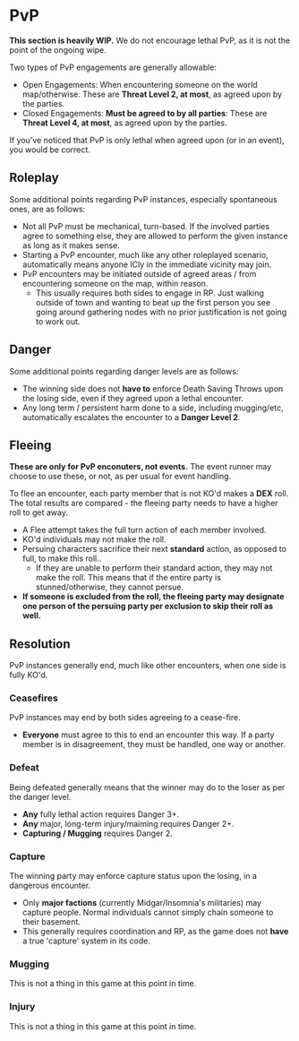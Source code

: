 # PvP

**This section is heavily WIP.** We do not encourage lethal PvP, as it is not the point of the ongoing wipe.

Two types of PvP engagements are generally allowable:

- Open Engagements: When encountering someone on the world map/otherwise. These are **Threat Level 2, at most**, as agreed upon by the parties.
- Closed Engagements: **Must be agreed to by all parties**: These are **Threat Level 4, at most**, as agreed upon by the parties.

If you've noticed that PvP is only lethal when agreed upon (or in an event), you would be correct.

## Roleplay

Some additional points regarding PvP instances, especially spontaneous ones, are as follows:

- Not all PvP must be mechanical, turn-based. If the involved parties agree to something else, they are allowed to perform the given instance as long as it makes sense.
- Starting a PvP encounter, much like any other roleplayed scenario, automatically means anyone ICly in the immediate vicinity may join. 
- PvP encounters may be initiated outside of agreed areas / from encountering someone on the map, within reason.
    - This usually requires both sides to engage in RP. Just walking outside of town and wanting to beat up the first person you see going around gathering nodes with no prior justification is not going to work out.

## Danger

Some additional points regarding danger levels are as follows:

- The winning side does not **have to** enforce Death Saving Throws upon the losing side, even if they agreed upon a lethal encounter.
- Any long term / persistent harm done to a side, including mugging/etc, automatically escalates the encounter to a **Danger Level 2**.

## Fleeing

**These are only for PvP enconuters, not events.** The event runner may choose to use these, or not, as per usual for event handling.

To flee an encounter, each party member that is not KO'd makes a **DEX** roll. The total results are compared - the fleeing party needs to have a higher roll to get away.

- A Flee attempt takes the full turn action of each member involved.
- KO'd individuals may not make the roll.
- Persuing characters sacrifice their next **standard** action, as opposed to full, to make this roll..
    - If they are unable to perform their standard action, they may not make the roll. This means that if the entire party is stunned/otherwise, they cannot persue.
- **If someone is excluded from the roll, the fleeing party may designate one person of the persuing party per exclusion to skip their roll as well.**

## Resolution

PvP instances generally end, much like other encounters, when one side is fully KO'd.

### Ceasefires

PvP instances may end by both sides agreeing to a cease-fire.

- **Everyone** must agree to this to end an encounter this way. If a party member is in disagreement, they must be handled, one way or another.

### Defeat

Being defeated generally means that the winner may do to the loser as per the danger level.

- **Any** fully lethal action requires Danger 3+.
- **Any** major, long-term injury/maiming requires Danger 2+.
- **Capturing / Mugging** requires Danger 2.

### Capture

The winning party may enforce capture status upon the losing, in a dangerous encounter.

- Only **major factions** (currently Midgar/Insomnia's militaries) may capture people. Normal individuals cannot simply chain someone to their basement.
- This generally requires coordination and RP, as the game does not **have** a true 'capture' system in its code.

### Mugging

This is not a thing in this game at this point in time.

### Injury

This is not a thing in this game at this point in time.
